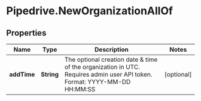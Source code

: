 # Pipedrive.NewOrganizationAllOf

## Properties

Name | Type | Description | Notes
------------ | ------------- | ------------- | -------------
**addTime** | **String** | The optional creation date &amp; time of the organization in UTC. Requires admin user API token. Format: YYYY-MM-DD HH:MM:SS | [optional] 


